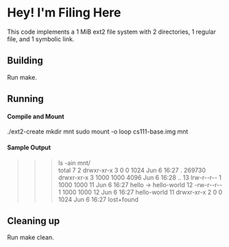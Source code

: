 # Hey! I'm Filing Here

This code implements a 1 MiB ext2 file system with 2 directories, 1 regular file, and 1 symbolic link.

## Building

Run make.

## Running

#### Compile and Mount
./ext2-create
mkdir mnt
sudo mount -o loop cs111-base.img mnt

#### Sample Output
>>> ls -ain mnt/                         
total 7
     2 drwxr-xr-x 3    0    0 1024 Jun  6 16:27 .
269730 drwxr-xr-x 3 1000 1000 4096 Jun  6 16:28 ..
    13 lrw-r--r-- 1 1000 1000   11 Jun  6 16:27 hello -> hello-world
    12 -rw-r--r-- 1 1000 1000   12 Jun  6 16:27 hello-world
    11 drwxr-xr-x 2    0    0 1024 Jun  6 16:27 lost+found

## Cleaning up

Run make clean.

